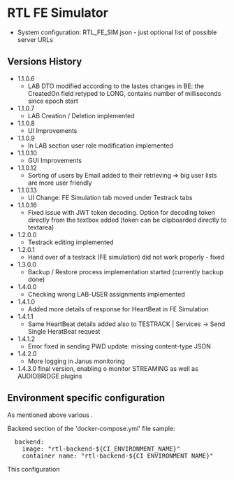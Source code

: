 # RTL FE Simulator  
- System configuration: RTL_FE_SIM.json - just optional list of possible server URLs

## Versions History  
- 1.1.0.6
    - LAB DTO modified according to the lastes changes in BE: the CreatedOn field retyped to LONG, contains number of milliseconds since epoch start
- 1.1.0.7
    - LAB Creation / Deletion implemented
- 1.1.0.8
    - UI Improvements
- 1.1.0.9
    - In LAB section user role modification implemented
- 1.1.0.10
    - GUI Improvements
- 1.1.0.12
    - Sorting of users by Email added to their retrieving => big user lists are more user friendly
- 1.1.0.13
    - UI Change: FE Simulation tab moved under Testrack tabs
- 1.1.0.16
    - Fixed issue with JWT token decoding. Option for decoding token directly from the textbox added (token can be clipboarded directly to textarea)
- 1.2.0.0
    - Testrack editing implemented
- 1.2.0.1
    - Hand over of a testrack (FE simulation) did not work properly - fixed
- 1.3.0.0
    - Backup / Restore process implementation started (currently backup done)
- 1.4.0.0
    - Checking wrong LAB-USER assignments implemented
- 1.4.1.0
    - Added more details of response for HeartBeat in FE Simulation
- 1.4.1.1
    - Same HeartBeat details added also to TESTRACK | Services -> Send Single HeratBeat request
- 1.4.1.2
    - Error fixed in sending PWD update: missing content-type JSON
- 1.4.2.0
    - More logging in Janus monitoring
- 1.4.3.0
     final version, enabling o monitor STREAMING as well as AUDIOBRIDGE plugins
  
  


## Environment specific configuration  
As mentioned above various .

Backend section of the 'docker-compose.yml' file sample:

<pre>
  backend:  
    image: "rtl-backend-${CI_ENVIRONMENT_NAME}"  
    container_name: "rtl-backend-${CI_ENVIRONMENT_NAME}"  
</pre>

This configuration 

